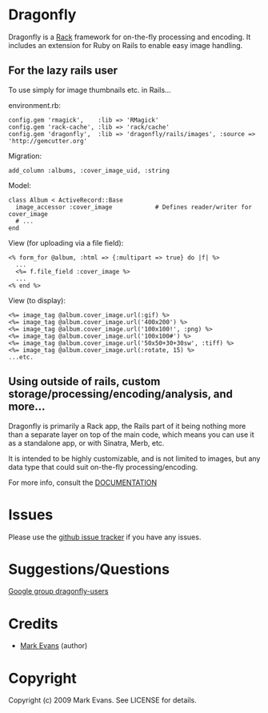 Dragonfly
===========

Dragonfly is a <a href="http://rack.rubyforge.org">Rack</a> framework for on-the-fly processing and encoding.
It includes an extension for Ruby on Rails to enable easy image handling.

For the lazy rails user
-----------------------
To use simply for image thumbnails etc. in Rails...

environment.rb:

    config.gem 'rmagick',    :lib => 'RMagick'
    config.gem 'rack-cache', :lib => 'rack/cache'
    config.gem 'dragonfly',  :lib => 'dragonfly/rails/images', :source => 'http://gemcutter.org'

Migration:

    add_column :albums, :cover_image_uid, :string

Model:

    class Album < ActiveRecord::Base
      image_accessor :cover_image            # Defines reader/writer for cover_image
      # ...
    end

View (for uploading via a file field):

    <% form_for @album, :html => {:multipart => true} do |f| %>
      ...
      <%= f.file_field :cover_image %>
      ...
    <% end %>


View (to display):

    <%= image_tag @album.cover_image.url(:gif) %>
    <%= image_tag @album.cover_image.url('400x200') %>
    <%= image_tag @album.cover_image.url('100x100!', :png) %>
    <%= image_tag @album.cover_image.url('100x100#') %>
    <%= image_tag @album.cover_image.url('50x50+30+30sw', :tiff) %>
    <%= image_tag @album.cover_image.url(:rotate, 15) %>
    ...etc.

Using outside of rails, custom storage/processing/encoding/analysis, and more...
--------------------------------------------------------------------------------
Dragonfly is primarily a Rack app, the Rails part of it being nothing more than a separate layer on top of the main code, which means you can use it as a standalone app, or with Sinatra, Merb, etc.

It is intended to be highly customizable, and is not limited to images, but any data type that could suit on-the-fly processing/encoding.

For more info, consult the <a href="http://markevans.github.com/dragonfly">DOCUMENTATION</a>

Issues
======
Please use the <a href="http://github.com/markevans/dragonfly/issues">github issue tracker</a> if you have any issues.

Suggestions/Questions
=====================
<a href="http://groups.google.com/group/dragonfly-users">Google group dragonfly-users</a>

Credits
=======
- <a href="http://github.com/markevans">Mark Evans</a> (author)

Copyright
========

Copyright (c) 2009 Mark Evans. See LICENSE for details.
